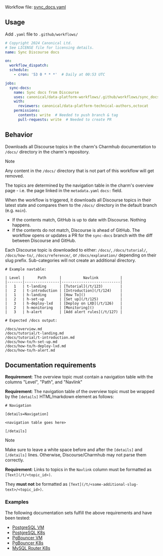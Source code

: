 Workflow file: [sync_docs.yaml](sync_docs.yaml)

## Usage
Add `.yaml` file to `.github/workflows/`

```yaml
# Copyright 2024 Canonical Ltd.
# See LICENSE file for licensing details.
name: Sync Discourse docs

on:
  workflow_dispatch:
  schedule:
    - cron: '53 0 * * *'  # Daily at 00:53 UTC

jobs:
  sync-docs:
    name: Sync docs from Discourse
    uses: canonical/data-platform-workflows/.github/workflows/sync_docs.yaml@v0.0.0
    with:
      reviewers: canonical/data-platform-technical-authors,octocat
    permissions:
      contents: write  # Needed to push branch & tag
      pull-requests: write  # Needed to create PR
```

## Behavior

Downloads all Discourse topics in the charm's Charmhub documentation to `/docs/` directory in the charm's repository.

>[!NOTE]
> Any content in the `/docs/` directory that is not part of this workflow will get removed.

The topics are determined by the navigation table in the charm's overview page - i.e. the page linked in the `metadata.yaml` `docs:` field. 

When the workflow is triggered, it downloads all Discourse topics in their latest state and compares them to the `/docs/` directory in the default branch (e.g. `main`).
* If the contents match, GitHub is up to date with Discourse. Nothing happens.
* If the contents do not match, Discourse is ahead of GitHub. The workflow opens or updates a PR for the `sync-docs` branch with the diff between Discourse and GitHub.

Each Discourse topic is downloaded to either: `/docs/`, `/docs/tutorial/`, `/docs/how-to/`, `/docs/reference/`, or `/docs/explanation/` depending on their slug prefix. Sub-categories will not create an additional directory.

```
# Example navtable:

| Level |      Path      |          Navlink          |
|-------|----------------|---------------------------|
|   1   | t-landing      | [Tutorial](/t/123)        |
|   2   | t-introduction | [Introduction](/t/124)    |
|   1   | h-landing      | [How To]()                |
|   2   | h-set-up       | [Set up](/t/125)          |
|   3   | h-deploy-lxd   | [Deploy on LXD](/t/126)   |
|   2   | h-monitoring   | [Monitoring]()            |
|   3   | h-alert        | [Add alert rules](/t/127) |

# Expected /docs output:

/docs/overview.md
/docs/tutorial/t-landing.md
/docs/tutorial/t-introduction.md
/docs/how-to/h-set-up.md
/docs/how-to/h-deploy-lxd.md
/docs/how-to/h-alert.md
```

## Documentation requirements

**Requirement**: The overview topic must contain a navigation table with the columns "Level", "Path", and "Navlink"

**Requirement**: The navigation table of the overview topic must be wrapped by the `[details]` HTML/markdown element as follows:

```
# Navigation

[details=Navigation]

<navigation table goes here>

[/details]

```

> [!NOTE]  
> Make sure to leave a white space before and after the `[details]` and `[/details]` lines. Otherwise, Discourse/Charmhub may not parse them correctly.

**Requirement**: Links to topics in the `Navlink` column must be formatted as `[Text](/t/<topic_id>)`. 

They **must not** be formatted as `[Text](/t/<some-additional-slug-text>/<topic_id>)`.

### Examples
The following documentation sets fulfill the above requirements and have been tested:
* [PostgreSQL VM](https://discourse.charmhub.io/t/charmed-postgresql-documentation/9710)
* [PostgreSQL K8s](https://discourse.charmhub.io/t/charmed-postgresql-k8s-documentation/9307)
* [PgBouncer VM](https://discourse.charmhub.io/t/pgbouncer-documentation/12133)
* [PgBouncer K8s](https://discourse.charmhub.io/t/pgbouncer-k8s-documentation/12132)
* [MySQL Router K8s](https://discourse.charmhub.io/t/mysql-router-k8s-documentation/12130)
